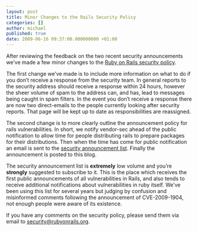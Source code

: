 ```yaml
---
layout: post
title: Minor Changes to the Rails Security Policy
categories: []
author: michael
published: true
date: 2009-06-16 09:37:00.000000000 +01:00
---
```

<p>After reviewing the feedback on the two recent security announcements we&#8217;ve made a few minor changes to the <a href="https://rubyonrails.org/security">Ruby on Rails security policy</a>.</p>
<p>The first change we&#8217;ve made is to include more information on what to do if you don&#8217;t receive a response from the security team.  In general reports to the security address should receive a response within 24 hours, however the sheer volume of spam to the address can, and has, lead to messages being caught in spam filters.  In the event you don&#8217;t receive a response there are now two direct-emails to the people currently looking after security reports.  That page will be kept up to date as responsibilities are reassigned.</p>
<p>The second change is to more clearly outline the announcement policy for rails vulnerabilities.  In short, we notify vendor-sec ahead of the public notification to allow time for people distributing rails to prepare packages for their distributions.  Then when the time has come for public notification an email is sent to the <a href="http://groups.google.com/group/rubyonrails-security">security announcement list</a>.  Finally the announcement is posted to this blog.</p>
<p>The security announcement list is <strong>extremely</strong> low volume and you&#8217;re <strong>strongly</strong> suggested to subscribe to it.  This is the place which receives the first public announcements of all vulnerabilities in Rails, and also tends to receive additional notifications about vulnerabilities in ruby itself.   We&#8217;ve been using this list for several years but judging by confusion and misinformed comments following the announcement of <span class="caps">CVE</span>-2009-1904, not enough people were aware of its existence.</p>
<p>If you have any comments on the security policy, please send them via email to <a href="mailto:security@rubyonrails.org">security@rubyonrails.org</a>.</p>